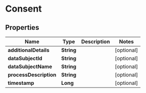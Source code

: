 
# Consent

## Properties
Name | Type | Description | Notes
------------ | ------------- | ------------- | -------------
**additionalDetails** | **String** |  |  [optional]
**dataSubjectId** | **String** |  |  [optional]
**dataSubjectName** | **String** |  |  [optional]
**processDescription** | **String** |  |  [optional]
**timestamp** | **Long** |  |  [optional]



